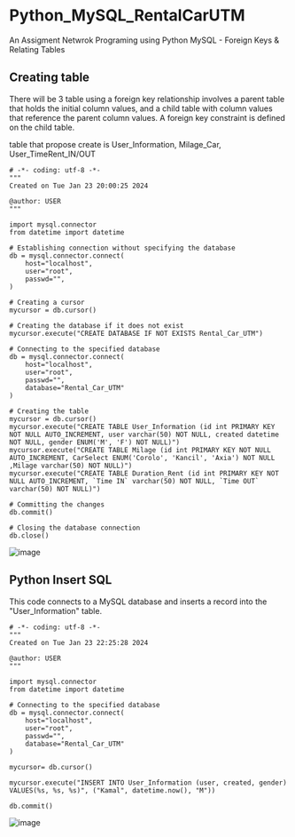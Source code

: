 # Python_MySQL_RentalCarUTM
An Assigment Netwrok Programing using Python MySQL  - Foreign Keys &amp; Relating Tables

## Creating table 
There will be 3 table using a foreign key relationship involves a parent table that holds the initial column values, and a child table with column values that reference the parent column values. A foreign key constraint is defined on the child table. 

table that propose create is User_Information, Milage_Car, User_TimeRent_IN/OUT

```
# -*- coding: utf-8 -*-
"""
Created on Tue Jan 23 20:00:25 2024

@author: USER
"""

import mysql.connector 
from datetime import datetime

# Establishing connection without specifying the database
db = mysql.connector.connect(
    host="localhost",
    user="root",
    passwd="",
)

# Creating a cursor
mycursor = db.cursor()

# Creating the database if it does not exist
mycursor.execute("CREATE DATABASE IF NOT EXISTS Rental_Car_UTM")

# Connecting to the specified database
db = mysql.connector.connect(
    host="localhost",
    user="root",
    passwd="",
    database="Rental_Car_UTM"
)

# Creating the table
mycursor = db.cursor()
mycursor.execute("CREATE TABLE User_Information (id int PRIMARY KEY NOT NULL AUTO_INCREMENT, user varchar(50) NOT NULL, created datetime NOT NULL, gender ENUM('M', 'F') NOT NULL)")
mycursor.execute("CREATE TABLE Milage (id int PRIMARY KEY NOT NULL AUTO_INCREMENT, CarSelect ENUM('Corolo', 'Kancil', 'Axia') NOT NULL ,Milage varchar(50) NOT NULL)")
mycursor.execute("CREATE TABLE Duration_Rent (id int PRIMARY KEY NOT NULL AUTO_INCREMENT, `Time IN` varchar(50) NOT NULL, `Time OUT` varchar(50) NOT NULL)")

# Committing the changes
db.commit()

# Closing the database connection
db.close()

```
![image](https://github.com/faisalhazry/Python_MySQL_RentalCarUTM/assets/121289405/fe9e51be-b0fa-4507-95f4-90938b42a510)


## Python Insert SQL
This code connects to a MySQL database and inserts a record into the "User_Information" table.
```
# -*- coding: utf-8 -*-
"""
Created on Tue Jan 23 22:25:28 2024

@author: USER
"""

import mysql.connector 
from datetime import datetime

# Connecting to the specified database
db = mysql.connector.connect(
    host="localhost",
    user="root",
    passwd="",
    database="Rental_Car_UTM"
)

mycursor= db.cursor()

mycursor.execute("INSERT INTO User_Information (user, created, gender) VALUES(%s, %s, %s)", ("Kamal", datetime.now(), "M"))

db.commit()
```
![image](https://github.com/faisalhazry/Python_MySQL_RentalCarUTM/assets/121289405/d69051df-df6e-408d-b714-f7dfd5a2b14e)


